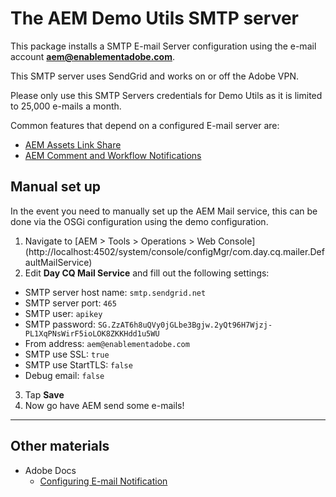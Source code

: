 # The AEM Demo Utils SMTP server

This package installs a SMTP E-mail Server configuration using the e-mail account **aem@enablementadobe.com**.

This SMTP server uses SendGrid and works on or off the Adobe VPN.

Please only use this SMTP Servers credentials for Demo Utils as it is limited to 25,000 e-mails a month.

Common features that depend on a configured E-mail server are:

* <a href="https://docs.adobe.com/docs/en/aem/6-4/administer/content/assets/link-sharing.html" target="_blank">AEM Assets Link Share</a>
* <a href="https://docs.adobe.com/docs/en/aem/6-4/administer/operations/notification.html" target="_blank">AEM Comment and Workflow Notifications</a>

## Manual set up

In the event you need to manually set up the AEM Mail service, this can be done via the OSGi configuration using the demo configuration.

1. Navigate to [AEM > Tools > Operations > Web Console] (http://localhost:4502/system/console/configMgr/com.day.cq.mailer.DefaultMailService)
2. Edit __Day CQ Mail Service__ and fill out the following settings:
+ SMTP server host name: `smtp.sendgrid.net`
+ SMTP server port: `465`
+ SMTP user: `apikey`
+ SMTP password: `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`
+ From address: `aem@enablementadobe.com`
+ SMTP use SSL: `true`
+ SMTP use StartTLS: `false`
+ Debug email: `false`
3. Tap __Save__ 
4. Now go have AEM send some e-mails!

----

## Other materials

* Adobe Docs
    * [Configuring E-mail Notification](https://docs.adobe.com/docs/en/aem/6-4/administer/operations/notification.html)</a>
